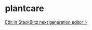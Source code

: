 # plantcare

[Edit in StackBlitz next generation editor ⚡️](https://stackblitz.com/~/github.com/Aditya-Angaj/plantcare)